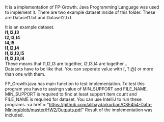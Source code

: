 It is a implementation of FP-Growth. Java Programming Language was used to implement it.
There are two example dataset inside of this folder. These are Dataset1.txt and Dataset2.txt. <br />

It is an example dataset.<br />
<b>
I1,I2,I3 <br />
I2,I3,I4 <br />
I4,I5 <br />
I1,I2,I4 <br />
I1,I2,I3,I5 <br />
I1,I2,I3,I4  <br />
</b>
These means that I1,I2,I3 are together, I2,I3,I4 are together... <br />
Datasets have to be like that. You can seperate value with [, ?.@] or more than one with them. <br />

FP_Growth.java has main function to test implementation. To test this program you have to 
assingn value of MIN_SUPPORT and FILE_NAME. MIN_SUPPORT is required to find at least support 
item count and FILE_NAME is required for dataset. You can use IntelliJ to run these programs.
<a href = "https://github.com/alihaydarkurban/CSE454-Data-Mining/blob/master/HW2/Outputs.pdf" Result of the implementation was included.</a>
